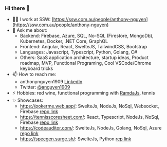 ### Hi there 👋

- 👨‍💻 I work at SSW: [https://ssw.com.au/people/anthony-nguyen](https://ssw.com.au/people/anthony-nguyen)
- 💬 Ask me about: 
  - Backend: Firebase, Azure, SQL, No-SQL (Firestore, MongoDb), Kubernetes, Docker, .NET Core, GraphQL
  - Frontend: Angular, React, SwelteJS, TailwindCSS, Bootstrap
  - Languages: Javascript, Typescript, Python, Golang, C#
  - Others: SaaS application architecture, startup ideas, Product roadmap, MVP, Functional Programing, Cool VSCode/Chrome keyboard tricks
- 📫 How to reach me:
  - anthonynguyen1909 [LinkedIn](https://www.linkedin.com/in/anthonynguyen1909)
  - Twitter: [@anguyen1909](https://twitter.com/anguyen1909)
- ⚡ Hobbies: red wine, functional programming with [RamdaJs](https://ramdajs.com/docs/), tennis 
- ✨ Showcases:
  - https://pokerme.web.app/: SwelteJs, NodeJs, NoSql, Websocket, Firebase [repo link](https://github.com/nvhoanganh/pokerme)
  - https://tennisscoresheet.com/: React, Typescript, NodeJs, NoSql, Firebase  [repo link](https://github.com/nvhoanganh/tennis-schiit)
  - https://codeauditor.com/: SwelteJs, NodeJs, Golang, NoSql, Azure [repo link](https://github.com/SSWConsulting/SSW.CodeAuditor)
  - https://specgen.surge.sh/: SwelteJs, Python [rep link](https://github.com/nvhoanganh/ssw-spec-review-gen) 
